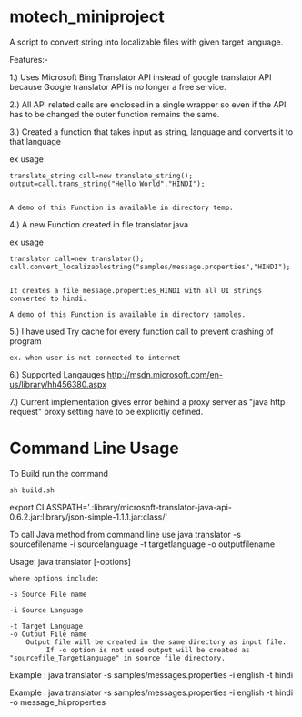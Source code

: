 motech_miniproject
==================

A script to convert string into localizable files with given target language.

Features:-


1.) Uses Microsoft Bing Translator API instead of google translator API because Google translator API is no longer a free service.


2.) All API related calls are enclosed in a single wrapper so even if the API has to be changed the outer function remains the same.


3.) Created a function that takes input as string, language and converts it to that language


ex usage


	translate_string call=new translate_string();
	output=call.trans_string("Hello World","HINDI");


	A demo of this Function is available in directory temp.

4.) A new Function created in file translator.java


ex usage


	translator call=new translator();
	call.convert_localizablestring("samples/message.properties","HINDI");


	It creates a file message.properties_HINDI with all UI strings converted to hindi.

	A demo of this Function is available in directory samples.


5.) I have used Try cache for every function call to prevent crashing of program 


	ex. when user is not connected to internet



6.) Supported Langauges http://msdn.microsoft.com/en-us/library/hh456380.aspx


7.) Current implementation gives error behind a proxy server as "java http request" proxy setting have to be explicitly defined.



Command Line Usage 
==================

To Build run the command

	sh build.sh
export CLASSPATH='.:library/microsoft-translator-java-api-0.6.2.jar:library/json-simple-1.1.1.jar:class/'

To call Java method from command line use
java translator -s sourcefilename -i sourcelanguage -t targetlanguage -o outputfilename

Usage: java translator [-options]      
 
	where options include:

	-s Source File name

	-i Source Language 

	-t Target Language
	-o Output File name
	 	Output file will be created in the same directory as input file.
             If -o option is not used output will be created as "sourcefile_TargetLanguage" in source file directory.
          
Example : java translator -s samples/messages.properties -i english -t hindi

Example : java translator -s samples/messages.properties -i english -t hindi -o message_hi.properties



